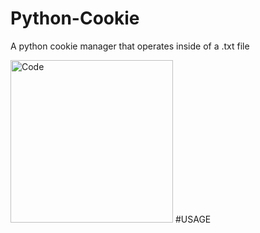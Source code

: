 # Python-Cookie
A python cookie manager that operates inside of a .txt file

<img width="260" alt="Code" src="https://github.com/SimpleOfficeTools/Python-Cookie/assets/105302631/a7b2b9d5-0dcb-4afb-81c9-734fd66aefb5">
#USAGE
